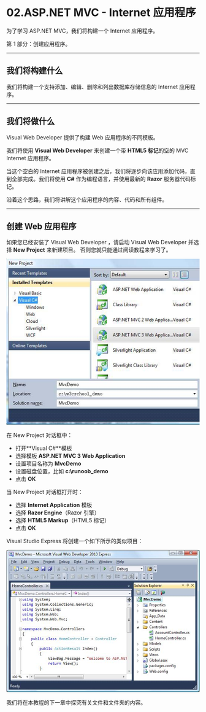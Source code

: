 # 02.ASP.NET MVC - Internet 应用程序

为了学习 ASP.NET MVC，我们将构建一个 Internet 应用程序。

第 1 部分：创建应用程序。

------

## 我们将构建什么

我们将构建一个支持添加、编辑、删除和列出数据库存储信息的 Internet 应用程序。

------

## 我们将做什么

Visual Web Developer 提供了构建 Web 应用程序的不同模板。

我们将使用 **Visual Web Developer** 来创建一个带 **HTML5 标记**的空的 MVC Internet 应用程序。

当这个空白的 Internet 应用程序被创建之后，我们将逐步向该应用添加代码，直到全部完成。我们将使用 **C#** 作为编程语言，并使用最新的 **Razor** 服务器代码标记。

沿着这个思路，我们将讲解这个应用程序的内容、代码和所有组件。

------

## 创建 Web 应用程序

如果您已经安装了 Visual Web Developer ，请启动 Visual Web Developer 并选择 **New Project** 来新建项目。 否则您就只能通过阅读教程来学习了。

<img src="\MVC\img\02.jpg">

在 New Project 对话框中：

- 打开**Visual C#**模板
- 选择模板 **ASP.NET MVC 3 Web Application**
- 设置项目名称为 **MvcDemo**
- 设置磁盘位置，比如 **c:\runoob_demo**
- 点击 **OK**

当 New Project 对话框打开时：

- 选择 **Internet Application** 模板
- 选择 **Razor Engine**（Razor 引擎）
- 选择 **HTML5 Markup**（HTML5 标记）
- 点击 **OK**

Visual Studio Express 将创建一个如下所示的类似项目：

<img src="\MVC\img\02_2.jpg">

我们将在本教程的下一章中探究有关文件和文件夹的内容。